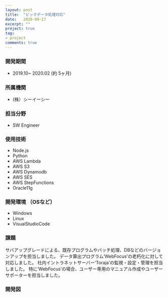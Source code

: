 ```yaml
---
layout: post
title:  "ビックデータ処理対応"
date:   2020-09-27
excerpt: ""
project: true
tag:
- project
comments: true
---
```


### 開発期間
* 2019.10~ 2020.02 (約 5ヶ月)

### 所属機関
*  (株）シーイーシー

### 担当分野
* SW Engineer

### 使用技術
* Node.js
* Python
* AWS Lambda
* AWS S3
* AWS Dynamodb
* AWS SES
* AWS StepFunctions
* Oracle11g


### 開発環境 （OSなど）
* Windows
* Linux
* VisualStudioCode

### 課題
サバアップグレードによる、既存プログラムやバッチ処理、DBなどのバージョンアップを担当しました。
データ算出プログラム‘WebFocus’の老朽化に対して対応しました。
社内イントラネットサーバー‘Toraja’の監視・設定・管理を担当しました。
特に‘WebFocus’の場合、ユーザー専用のマニュアル作成やユーザーサポーターを担当しました。

### 開発図



